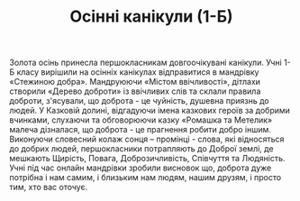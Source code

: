 ﻿---
title: Осінні канікули (1-Б)
---

Золота осінь принесла першокласникам довгоочікувані канікули. Учні 1-Б класу вирішили на осінніх канікулах відправитися  в мандрівку «Стежиною добра». Мандруюючи «Містом ввічливості», дітлахи створили «Дерево доброти» із ввічливих слів та склали правила доброти, з'ясували, що доброта - це чуйність, душевна  приязнь до людей. У Казковій долині, відгадуючи імена казкових героїв за добрими вчинками, слухаючи  та обговорюючи казку «Ромашка та Метелик»   малеча дізналася, що доброта - це прагнення робити добро іншим.  Виконуючи словесний колаж сонця – промінці - слова,  які відносяться до добрих людей,  першокласники потрапляють до Доброї землі, де мешкають Щирість, Повага,  Доброзичливість, Співчуття та Людяність. Учні під час онлайн мандрівки  зробили висновок що, доброта дуже потрібна і нам самим, і близьким нам людям, нашим друзям, і просто тим, хто вас оточує.

<slideshow></slideshow>